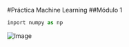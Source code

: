 #Práctica Machine Learning
##Módulo 1
```Python
inport numpy as np
```
![Image](https://upload.wikimedia.org/wikipedia/commons/thumb/3/31/NumPy_logo_2020.svg/1920px-NumPy_logo_2020.svg.png)


